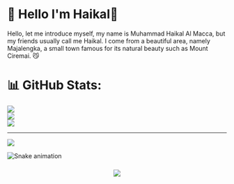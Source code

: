 # 💫 Hello I'm Haikal👋
Hello, let me introduce myself, my name is Muhammad Haikal Al Macca, but my friends usually call me Haikal. I come from a beautiful area, namely Majalengka, a small town famous for its natural beauty such as Mount Ciremai. 😼

# 📊 GitHub Stats:
![](https://github-readme-stats.vercel.app/api?username=mhaikalalmacca&theme=dark&hide_border=false&include_all_commits=false&count_private=false)<br/>
![](https://nirzak-streak-stats.vercel.app/?user=mhaikalalmacca&theme=dark&hide_border=false)<br/>
![](https://github-readme-stats.vercel.app/api/top-langs/?username=mhaikalalmacca&theme=dark&hide_border=false&include_all_commits=false&count_private=false&layout=compact)

---
[![](https://visitcount.itsvg.in/api?id=mhaikalalmacca&icon=0&color=0)](https://visitcount.itsvg.in)

<img src="https://raw.githubusercontent.com/mhaikalalmacca/mhaikalalmacca/output/snake.svg" alt="Snake animation" />

###

<div align="center">
  <img src="https://profile-counter.glitch.me/mhaikalalmacca/count.svg?"  />
</div>

###
